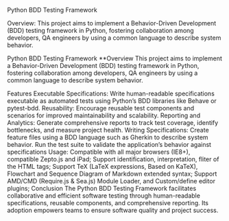 Python BDD Testing Framework

Overview:
This project aims to implement a Behavior-Driven Development (BDD) testing framework in Python, fostering collaboration among developers, QA engineers by using a common language to describe system behavior.

Python BDD Testing Framework
**Overview
This project aims to implement a Behavior-Driven Development (BDD) testing framework in Python, fostering collaboration among developers, QA engineers by using a common language to describe system behavior.

Features
Executable Specifications: Write human-readable specifications executable as automated tests using Python’s BDD libraries like Behave or pytest-bdd.
Reusability: Encourage reusable test components and scenarios for improved maintainability and scalability.
Reporting and Analytics: Generate comprehensive reports to track test coverage, identify bottlenecks, and measure project health.
Writing Specifications: Create feature files using a BDD language such as Gherkin to describe system behavior.
Run the test suite to validate the application’s behavior against specifications
Usage:
Compatible with all major browsers (IE8+), compatible Zepto.js and iPad;
Support identification, interpretation, fliter of the HTML tags;
Support TeX (LaTeX expressions, Based on KaTeX), Flowchart and Sequence Diagram of Markdown extended syntax;
Support AMD/CMD (Require.js & Sea.js) Module Loader, and Custom/define editor plugins;
Conclusion
The Python BDD Testing Framework facilitates collaborative and efficient software testing through human-readable specifications, reusable components, and comprehensive reporting. Its adoption empowers teams to ensure software quality and project success.
